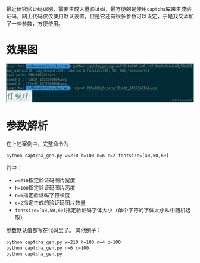最近研究验证码识别，需要生成大量验证码，最方便的是使用`captcha`库来生成验证码，网上代码仅仅使用默认设置，但是它还有很多参数可以设定，于是我又添加了一些参数，方便使用。
# 效果图
![在这里插入图片描述](./resource/1.png)
# 参数解析
在上述案例中，完整命令为
```shell
python captcha_gen.py w=210 h=100 n=6 c=2 fontsize=[40,50,60]
```
其中：
- `w=210`指定验证码图片宽度
- `h=100`指定验证码图片高度
- `n=6`指定验证码字符长度
- `c=2`指定生成的验证码图片数量
- `fontsize=[40,50,60]`指定验证码字体大小（单个字符的字体大小从中随机选取）

参数默认值都写在代码里了。
其他例子：
```shell
python captcha_gen.py w=210 h=100 n=4 c=100
python captcha_gen.py n=6 c=100
python captcha_gen.py
```

